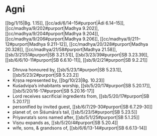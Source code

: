 # Agni

[[bg/1/15|Bg. 1.15]], [[cc/adi/6/14–15#purport|Ādi 6.14–15]], [[cc/madhya/9/202#purport|Madhya 9.202]], [[cc/madhya/9/204#purport|Madhya 9.204]], [[cc/madhya/9/206#purport|Madhya 9.206]], [[cc/madhya/9/211–12#purport|Madhya 9.211–12]], [[cc/madhya/20/328#purport|Madhya 20.328]], [[cc/madhya/21/58#purport|Madhya 21.58]], [[sb/3/21/51#purport|SB 3.21.51]], [[sb/3/23/39#purport|SB 3.23.39]], [[sb/6/6/10-11#purport|SB 6.6.10-11]], [[sb/9/2/21#purport|SB 9.2.21]]

* Dhruva honoured by, [[sb/5/23/1#purport|SB 5.23.1]], [[sb/5/23/2#purport|SB 5.23.2]]
* Kṛṣṇa represented by, [[bg/10/23|Bg. 10.23]]
* Kuśadvipa’s inhabitants worship, [[sb/5/20/17#purport|SB 5.20.17]], [[sb/5/20/16-17#purport|SB 5.20.16-17]]
* Lord receives sacrificial ingredients from, [[sb/5/20/17#purport|SB 5.20.17]]
* personified by invited guest, [[sb/6/7/29-30#purport|SB 6.7.29-30]]
* planet of, on Śiśumāra’s tail, [[sb/5/23/5#purport|SB 5.23.5]]
* Priyavrata’s sons named after, [[sb/5/1/25#purport|SB 5.1.25]]
* Viṣṇu expands as, [[sb/5/20/4#purport|SB 5.20.4]]
* wife, sons, & grandsons of, [[sb/6/6/13-14#purport|SB 6.6.13-14]]
